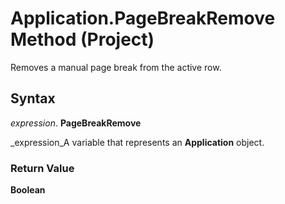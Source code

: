 
# Application.PageBreakRemove Method (Project)

Removes a manual page break from the active row.


## Syntax

 _expression_. **PageBreakRemove**

 _expression_A variable that represents an  **Application** object.


### Return Value

 **Boolean**

